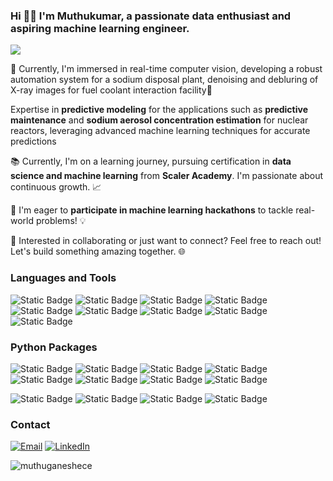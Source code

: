 ### Hi 👋🏾 I'm Muthukumar, a passionate data enthusiast and aspiring machine learning engineer. 

![](https://komarev.com/ghpvc/?username=muthuganeshece&color=blue)



🔭 Currently, I'm immersed in real-time computer vision, developing a robust automation system for a sodium disposal plant, denoising and debluring of X-ray images for fuel coolant interaction facility🌟

Expertise in **predictive modeling** for the applications such as **predictive maintenance** and **sodium aerosol concentration estimation** for nuclear reactors, leveraging advanced machine learning techniques for accurate predictions

📚 Currently, I'm on a learning journey, pursuing certification in **data science and machine learning** from **Scaler Academy**. I'm passionate about continuous growth. 📈

🚀 I'm eager to **participate in machine learning hackathons** to tackle real-world problems! 💡

👯 Interested in collaborating or just want to connect? Feel free to reach out! Let's build something amazing together. 🌐

### Languages and Tools
![Static Badge](https://img.shields.io/badge/Matlab-%20?style=for-the-badge&labelColor=dark&color=grey)
![Static Badge](https://img.shields.io/badge/Simulink-%20?style=for-the-badge&labelColor=dark&color=grey)
![Static Badge](https://img.shields.io/badge/Python-%20?style=for-the-badge&labelColor=dark&color=grey)
![Static Badge](https://img.shields.io/badge/Jupyter-%20?style=for-the-badge&labelColor=dark&color=grey)
![Static Badge](https://img.shields.io/badge/MySQL-%20?style=for-the-badge&labelColor=dark&color=grey)
![Static Badge](https://img.shields.io/badge/Tableau-%20?style=for-the-badge&labelColor=dark&color=grey)
![Static Badge](https://img.shields.io/badge/Excel-%20?style=for-the-badge&labelColor=dark&color=grey)
![Static Badge](https://img.shields.io/badge/C-%20?style=for-the-badge&labelColor=dark&color=grey)
![Static Badge](https://img.shields.io/badge/VBA-%20?style=for-the-badge&labelColor=dark&color=grey)

### Python Packages
![Static Badge](https://img.shields.io/badge/Numpy-%20?style=for-the-badge&labelColor=dark&color=teal) ![Static Badge](https://img.shields.io/badge/Pandas-%20?style=for-the-badge&labelColor=dark&color=blue) 
![Static Badge](https://img.shields.io/badge/OpenCV-%20?style=for-the-badge&labelColor=dark&color=purple) ![Static Badge](https://img.shields.io/badge/NLTK-%20?style=for-the-badge&labelColor=dark&color=red) 
![Static Badge](https://img.shields.io/badge/Scipy-%20?style=for-the-badge&labelColor=dark&color=darkgreen) ![Static Badge](https://img.shields.io/badge/Mlxtend-%20?style=for-the-badge&labelColor=dark&color=darkred) 
![Static Badge](https://img.shields.io/badge/Matplotlib-%20?style=for-the-badge&labelColor=dark&color=darkblue) ![Static Badge](https://img.shields.io/badge/Seaborn-%20?style=for-the-badge&labelColor=dark&color=brown) 

![Static Badge](https://img.shields.io/badge/SKLearn-%20?style=for-the-badge&labelColor=dark&color=grey) ![Static Badge](https://img.shields.io/badge/Tensorflow-%20?style=for-the-badge&labelColor=dark&color=yellow) 
![Static Badge](https://img.shields.io/badge/Keras-%20?style=for-the-badge&labelColor=dark&color=green) 
![Static Badge](https://img.shields.io/badge/Ouster-%20?style=for-the-badge&labelColor=dark&color=teal) 

### Contact
[![Email](https://img.shields.io/badge/Gmail-D14836?style=for-the-badge&logo=gmail&logoColor=white)](mailto:muthuganeshece@gmail.com) [![LinkedIn](https://img.shields.io/badge/LinkedIn-0077B5?style=for-the-badge&logo=linkedin&logoColor=white)](https://www.linkedin.com/in/muthukumar-ganesan-b6b85461/) 

<p><img align="center" src="https://github-readme-streak-stats.herokuapp.com/?user=muthuganeshece&" alt="muthuganeshece" /></p>
